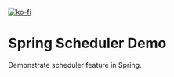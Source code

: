 [![ko-fi](https://www.ko-fi.com/img/githubbutton_sm.svg)](https://ko-fi.com/S6S0YXPX)

# Spring Scheduler Demo

Demonstrate scheduler feature in Spring.
